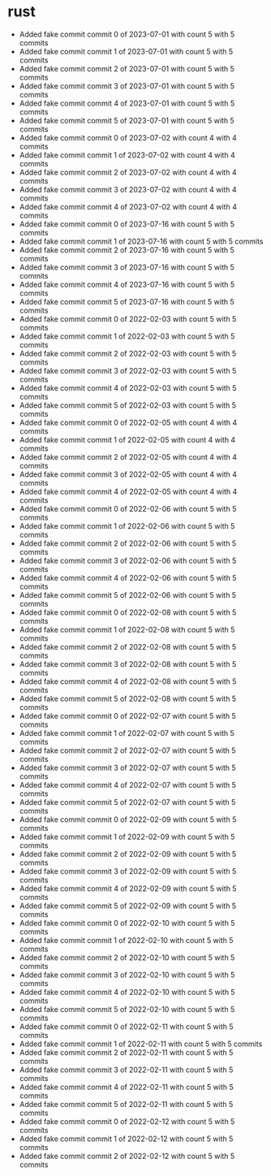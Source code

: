 # rust
- Added fake commit commit 0 of 2023-07-01 with count 5 with 5 commits
- Added fake commit commit 1 of 2023-07-01 with count 5 with 5 commits
- Added fake commit commit 2 of 2023-07-01 with count 5 with 5 commits
- Added fake commit commit 3 of 2023-07-01 with count 5 with 5 commits
- Added fake commit commit 4 of 2023-07-01 with count 5 with 5 commits
- Added fake commit commit 5 of 2023-07-01 with count 5 with 5 commits
- Added fake commit commit 0 of 2023-07-02 with count 4 with 4 commits
- Added fake commit commit 1 of 2023-07-02 with count 4 with 4 commits
- Added fake commit commit 2 of 2023-07-02 with count 4 with 4 commits
- Added fake commit commit 3 of 2023-07-02 with count 4 with 4 commits
- Added fake commit commit 4 of 2023-07-02 with count 4 with 4 commits
- Added fake commit commit 0 of 2023-07-16 with count 5 with 5 commits
- Added fake commit commit 1 of 2023-07-16 with count 5 with 5 commits
- Added fake commit commit 2 of 2023-07-16 with count 5 with 5 commits
- Added fake commit commit 3 of 2023-07-16 with count 5 with 5 commits
- Added fake commit commit 4 of 2023-07-16 with count 5 with 5 commits
- Added fake commit commit 5 of 2023-07-16 with count 5 with 5 commits
- Added fake commit commit 0 of 2022-02-03 with count 5 with 5 commits
- Added fake commit commit 1 of 2022-02-03 with count 5 with 5 commits
- Added fake commit commit 2 of 2022-02-03 with count 5 with 5 commits
- Added fake commit commit 3 of 2022-02-03 with count 5 with 5 commits
- Added fake commit commit 4 of 2022-02-03 with count 5 with 5 commits
- Added fake commit commit 5 of 2022-02-03 with count 5 with 5 commits
- Added fake commit commit 0 of 2022-02-05 with count 4 with 4 commits
- Added fake commit commit 1 of 2022-02-05 with count 4 with 4 commits
- Added fake commit commit 2 of 2022-02-05 with count 4 with 4 commits
- Added fake commit commit 3 of 2022-02-05 with count 4 with 4 commits
- Added fake commit commit 4 of 2022-02-05 with count 4 with 4 commits
- Added fake commit commit 0 of 2022-02-06 with count 5 with 5 commits
- Added fake commit commit 1 of 2022-02-06 with count 5 with 5 commits
- Added fake commit commit 2 of 2022-02-06 with count 5 with 5 commits
- Added fake commit commit 3 of 2022-02-06 with count 5 with 5 commits
- Added fake commit commit 4 of 2022-02-06 with count 5 with 5 commits
- Added fake commit commit 5 of 2022-02-06 with count 5 with 5 commits
- Added fake commit commit 0 of 2022-02-08 with count 5 with 5 commits
- Added fake commit commit 1 of 2022-02-08 with count 5 with 5 commits
- Added fake commit commit 2 of 2022-02-08 with count 5 with 5 commits
- Added fake commit commit 3 of 2022-02-08 with count 5 with 5 commits
- Added fake commit commit 4 of 2022-02-08 with count 5 with 5 commits
- Added fake commit commit 5 of 2022-02-08 with count 5 with 5 commits
- Added fake commit commit 0 of 2022-02-07 with count 5 with 5 commits
- Added fake commit commit 1 of 2022-02-07 with count 5 with 5 commits
- Added fake commit commit 2 of 2022-02-07 with count 5 with 5 commits
- Added fake commit commit 3 of 2022-02-07 with count 5 with 5 commits
- Added fake commit commit 4 of 2022-02-07 with count 5 with 5 commits
- Added fake commit commit 5 of 2022-02-07 with count 5 with 5 commits
- Added fake commit commit 0 of 2022-02-09 with count 5 with 5 commits
- Added fake commit commit 1 of 2022-02-09 with count 5 with 5 commits
- Added fake commit commit 2 of 2022-02-09 with count 5 with 5 commits
- Added fake commit commit 3 of 2022-02-09 with count 5 with 5 commits
- Added fake commit commit 4 of 2022-02-09 with count 5 with 5 commits
- Added fake commit commit 5 of 2022-02-09 with count 5 with 5 commits
- Added fake commit commit 0 of 2022-02-10 with count 5 with 5 commits
- Added fake commit commit 1 of 2022-02-10 with count 5 with 5 commits
- Added fake commit commit 2 of 2022-02-10 with count 5 with 5 commits
- Added fake commit commit 3 of 2022-02-10 with count 5 with 5 commits
- Added fake commit commit 4 of 2022-02-10 with count 5 with 5 commits
- Added fake commit commit 5 of 2022-02-10 with count 5 with 5 commits
- Added fake commit commit 0 of 2022-02-11 with count 5 with 5 commits
- Added fake commit commit 1 of 2022-02-11 with count 5 with 5 commits
- Added fake commit commit 2 of 2022-02-11 with count 5 with 5 commits
- Added fake commit commit 3 of 2022-02-11 with count 5 with 5 commits
- Added fake commit commit 4 of 2022-02-11 with count 5 with 5 commits
- Added fake commit commit 5 of 2022-02-11 with count 5 with 5 commits
- Added fake commit commit 0 of 2022-02-12 with count 5 with 5 commits
- Added fake commit commit 1 of 2022-02-12 with count 5 with 5 commits
- Added fake commit commit 2 of 2022-02-12 with count 5 with 5 commits
